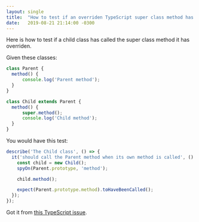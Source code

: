 ```yaml
---
layout: single
title:  "How to test if an overriden TypeScript super class method has been called in the child class"
date:   2019-08-21 21:14:00 -0300
---
```

Here is how to test if a child class has called the super class method it has overriden.

Given these classes:
```typescript
class Parent {
  method() {
      console.log('Parent method');
  }
}

class Child extends Parent {
  method() {
      super.method();
      console.log('Child method');
  }
}
```

You would have this test:
```typescript
describe('The Child class', () => {
  it('should call the Parent method when its own method is called', () => {
    const child = new Child();
    spyOn(Parent.prototype, 'method');

    child.method();

    expect(Parent.prototype.method).toHaveBeenCalled();
  });
});
```

Got it from [this TypeScript issue](https://github.com/Microsoft/TypeScript/issues/5629).
